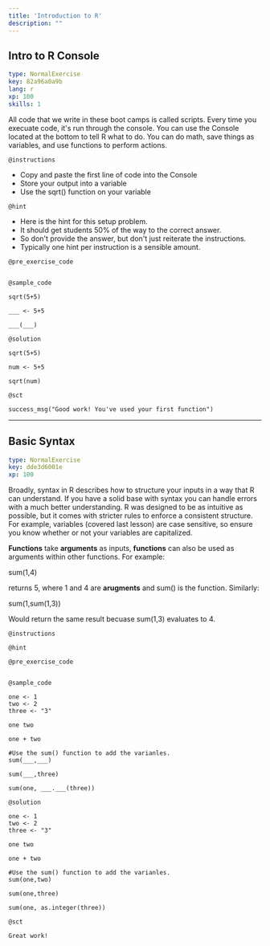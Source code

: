 ```yaml
---
title: 'Introduction to R'
description: ""
---
```


## Intro to R Console

```yaml
type: NormalExercise
key: 82a96a0a9b
lang: r
xp: 100
skills: 1
```

All code that we write in these boot camps is called scripts. Every time you execuate code, it's run through the console. You can use the Console located at the bottom to tell R what to do. You can do math, save things as variables, and use functions to perform actions.

`@instructions`
- Copy and paste the first line of code into the Console
- Store your output into a variable
- Use the sqrt() function on your variable

`@hint`
- Here is the hint for this setup problem. 
- It should get students 50% of the way to the correct answer.
- So don't provide the answer, but don't just reiterate the instructions.
- Typically one hint per instruction is a sensible amount.

`@pre_exercise_code`
```{r}

```

`@sample_code`
```{r}
sqrt(5+5)

___ <- 5+5

___(___)
```

`@solution`
```{r}
sqrt(5+5)

num <- 5+5

sqrt(num)
```

`@sct`
```{r}
success_msg("Good work! You've used your first function")
```

---

## Basic Syntax

```yaml
type: NormalExercise
key: dde3d6001e
xp: 100
```

Broadly, syntax in R describes how to structure your inputs in a way that R can understand. If you have a solid base with syntax you can handle errors with a much better understanding. R was designed to be as intuitive as possible, but it comes with stricter rules to enforce a consistent structure. For example, variables (covered last lesson) are case sensitive, so ensure you know whether or not your variables are capitalized.

**Functions** take **arguments** as inputs, **functions** can also be used as arguments within other functions. For example:

sum(1,4)

returns 5, where 1 and 4 are **arugments** and sum() is the function. Similarly:

sum(1,sum(1,3)) 

Would return the same result becuase sum(1,3) evaluates to 4.

`@instructions`


`@hint`


`@pre_exercise_code`

```{r}

```


`@sample_code`

```{r}
one <- 1
two <- 2
three <- "3"

one two

one + two

#Use the sum() function to add the varianles.
sum(___,___)

sum(___,three)

sum(one, ___.___(three))
```


`@solution`

```{r}
one <- 1
two <- 2
three <- "3"

one two

one + two

#Use the sum() function to add the varianles.
sum(one,two)

sum(one,three)

sum(one, as.integer(three))
```


`@sct`

```{r}
Great work!
```
